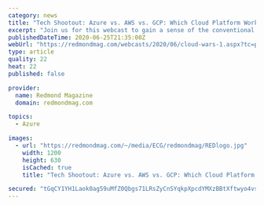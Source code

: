 ```yaml
---
category: news
title: "Tech Shootout: Azure vs. AWS vs. GCP: Which Cloud Platform Works Best for Which Enterprise Services?"
excerpt: "Join us for this webcast to gain a sense of the conventional wisdom on the various strengths of Azure, AWS and GCP, as well as some insights into a few areas where that conventional wisdom is running slightly behind reality."
publishedDateTime: 2020-06-25T21:35:00Z
webUrl: "https://redmondmag.com/webcasts/2020/06/cloud-wars-1.aspx?tc=page0"
type: article
quality: 22
heat: 22
published: false

provider:
  name: Redmond Magazine
  domain: redmondmag.com

topics:
  - Azure

images:
  - url: "https://redmondmag.com/~/media/ECG/redmondmag/REDlogo.jpg"
    width: 1200
    height: 630
    isCached: true
    title: "Tech Shootout: Azure vs. AWS vs. GCP: Which Cloud Platform Works Best for Which Enterprise Services?"

secured: "tGqCY1YH1Laok0ag59uMfZ0Qbgs71LRsZyCnSYqkpXpcdYMXzBBtXftwyo4vstBvJr+cAvV+1pfQs6kyvzUiokDkFogJB/20Wk8L0t92OAzgZj2scAwLo177Pgr7VvF2EdSDs+XIm37pdvNdY0ZANT8JLqNx0u+skzfgPfRA9OZJ/TsiKDUoZq+Xz+FdwZkvOqhviHr0BODUg9wMYC0Xx1wu215rBFAj0YHU22tBPj+wLnkdO8KC1ELBZe++gq6kmky4844K0vJ7oO0s8kBGt6+5rm8laljUiPykzW1kjMhasuTPmLw31yO1b1Pe0HjDhH7dZ58hRlMToWdhR2u2UQ==;hxb8zZ4bGUM4PFLDao+oRg=="
---
```


